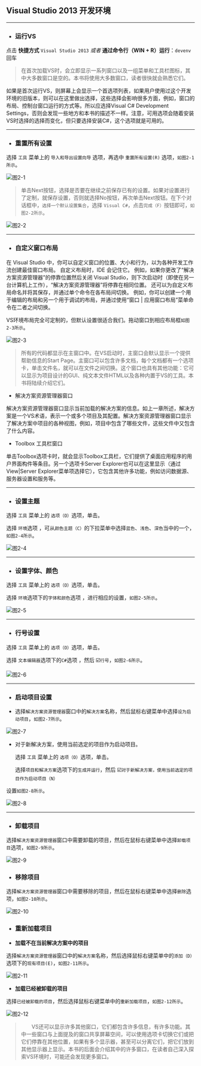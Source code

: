 ## Visual Studio 2013 开发环境

---

* ### 运行VS


点击 **快捷方式** `Visual Studio 2013` _或者_
**通过命令行（WIN + R）运行**：`devenv` 回车

> 在首次加载VS时，会立即显示一系列窗口以及一组菜单和工具栏图标，其中大多数窗口是空的。本书将使用大多数窗口，读者很快就会熟悉它们。

如果是首次运行VS，则屏幕上会显示一个首选项列表，如果用户使用过这个开发环境的旧版本，则可以在这里做出选择，这些选择会影响很多方面，例如，窗口的布局、控制台窗口运行的方式等。所以应选择Visual C\# Development Settings，否则会发现一些地方和本书的描述不一样。注意，可用选项会随着安装VS时选择的选择而变化，但只要选择安装C\#，这个选项就是可用的。

---

* ### 重置所有设置


选择 `工具` 菜单上的 `导入和导出设置向导` 选项，再选中 `重置所有设置(R)` 选项，``如图2-1所示``。

![图2-1](/assets/2-1.png)

> 单击Next按钮，选择是否要在继续之前保存已有的设置。如果对设置进行了定制，就保存设置，否则就选择No按钮，再次单击Next按钮。在下个对话框中，`选择一个默认设置集合`，选择 `Visual C#`，点击`完成（F）`按钮即可，``如图2-2所示``。

![图2-2](/assets/2-2.png)

---

* ### 自定义窗口布局


在 Visual Studio 中，你可以自定义窗口的位置、大小和行为，以为各种开发工作流创建最佳窗口布局。 自定义布局时，IDE 会记住它。 例如，如果你更改了“解决方案资源管理器”的停靠位置然后关闭 Visual Studio，则下次启动时（即使在另一台计算机上工作），“解决方案资源管理器”将停靠在相同位置。 还可以为自定义布局命名并将其保存，并通过单个命令在各布局间切换。 例如，你可以创建一个用于编辑的布局和另一个用于调试的布局，并通过使用“窗口 \| 应用窗口布局”菜单命令在二者之间切换。

VS环境布局完全可定制的，但默认设置很适合我们。拖动窗口到相应布局框``如图2-3所示``。

![图2-3](/assets/2-3.png)

> 所有的代码都显示在主窗口中。在VS启动时，主窗口会默认显示一个提供帮助信息的Start Page。主窗口可以包含许多文档，每个文档都有一个选项卡，单击文件名，就可以在文件之间切换。这个窗口也具有其他功能：它可以显示为项目设计的GUI、纯文本文件HTML以及各种内置于VS的工具。本书将陆续介绍它们。

* 解决方案资源管理器窗口

解决方案资源管理器窗口显示当前加载的解决方案的信息。如上一章所述，解决方案是一个VS术语，表示一个或多个项目及其配置。解决方案资源管理器窗口显示了解决方案中项目的各种视图，例如，项目中包含了哪些文件，这些文件中又包含了什么内容。

* Toolbox 工具栏窗口

单击Toolbox选项卡时，就会显示Toolbox工具栏，它们提供了桌面应用程序的用户界面构件等条目。另一个选项卡Server Explorer也可以在这里显示（通过View|Server Explorer菜单项选择它），它包含其他许多功能，例如访问数据源、服务器设置和服务等。


---

* ### 设置主题

选择 `工具` 菜单上的 `选项（O）`选项，单击。

选择 `环境`选项 ，可从`颜色主题（C）`的下拉菜单中选择`蓝色`、`浅色`、`深色`当中的一个，``如图2-4所示``。

![图2-4](/assets/2-4.png)


---

* ### 设置字体、颜色

选择 `工具` 菜单上的 `选项（O）`选项，单击。

选择 `环境`选项下的` 字体和颜色 `选项 ，进行相应的设置，``如图2-5所示``。

![图2-5](/assets/2-5.png)


---

* ### 行号设置

选择 `工具` 菜单上的 `选项（O）`选项，单击。

选择 `文本编辑器`选项下的` C# `选项 ，然后 ☑️`行号`，``如图2-6所示``。

![图2-6](/assets/2-6.png)


---

* ### 启动项目设置

* 选择` 解决方案资源管理器 `窗口中的` 解决方案 `名称，然后鼠标右键菜单中选择` 设为启动项目 `，``如图2-7所示``。

![图2-7](/assets/2-7.png)


* 对于新解决方案，使用当前选定的项目作为启动项目。

    选择 `工具` 菜单上的 `选项（O）`选项，单击。

    选择` 项目和解决方案 `选项下的` 生成并运行 `，然后 ☑️` 对于新解决方案，使用当前选定的项目作为启动项目（N） `

设置``如图2-8所示``。

![图2-8](/assets/2-8.png)



---

* ### 卸载项目

选择` 解决方案资源管理器 `窗口中需要卸载的项目，然后在鼠标右键菜单中选择` 卸载项目 `选项，``如图2-9所示``。


![图2-9](/assets/2-9.png)

* ### 移除项目

选择` 解决方案资源管理器 `窗口中需要移除的项目，然后在鼠标右键菜单中选择` 删除 `选项，``如图2-10所示``。

![图2-10](/assets/2-10.png)


* ### 重新加载项目

* **加载不在当前解决方案中的项目**

选择` 解决方案资源管理器 `窗口中的` 解决方案 `名称，然后选择鼠标右键菜单中的` 添加（D） `选项下的` 现有项目(E) `，``如图2-11所示``。

![图2-11](/assets/2-11.png)

* **加载已经被卸载的项目**

选择` 已经被卸载的项目 `，然后选择鼠标右键菜单中的` 重新加载项目 `，``如图2-12所示``。

![图2-12](/assets/2-12.png)

>&emsp;&emsp;VS还可以显示许多其他窗口，它们都包含许多信息，有许多功能。其中一些窗口与上面提及的窗口共享屏幕空间，可以使用选项卡切换它们或把它们停靠在其他位置，如果有多个显示器，甚至可以分离它们，把它们放到其他显示器上显示。本书的后面会介绍其中的许多窗口，在读者自己深入探索VS环境时，可能还会发现更多窗口。




